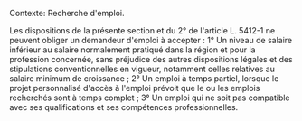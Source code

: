 Contexte: Recherche d'emploi.

Les dispositions de la présente section et du 2° de l'article L. 5412-1 ne peuvent obliger un demandeur d'emploi à accepter : 1° Un niveau de salaire inférieur au salaire normalement pratiqué dans la région et pour la profession concernée, sans préjudice des autres dispositions légales et des stipulations conventionnelles en vigueur, notamment celles relatives au salaire minimum de croissance ; 2° Un emploi à temps partiel, lorsque le projet personnalisé d'accès à l'emploi prévoit que le ou les emplois recherchés sont à temps complet ; 3° Un emploi qui ne soit pas compatible avec ses qualifications et ses compétences professionnelles.
